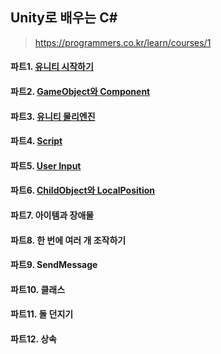 ## Unity로 배우는 C#

> https://programmers.co.kr/learn/courses/1



#### 파트1. [유니티 시작하기](https://lab.ssafy.com/s03-final/s03p31b102/blob/feature/unity/%EC%9C%A0%EB%8B%88%ED%8B%B0%EA%B0%95%EC%9D%98/%EC%9C%A0%EB%8B%88%ED%8B%B0%20%EC%8B%9C%EC%9E%91%ED%95%98%EA%B8%B0.md)

#### 파트2. [GameObject와 Component](https://lab.ssafy.com/s03-final/s03p31b102/blob/feature/unity/%EC%9C%A0%EB%8B%88%ED%8B%B0%EA%B0%95%EC%9D%98/GameObject%EC%99%80%20Component.md)

#### 파트3. [유니티 물리엔진](https://lab.ssafy.com/s03-final/s03p31b102/blob/feature/unity/%EC%9C%A0%EB%8B%88%ED%8B%B0%EA%B0%95%EC%9D%98/%EC%9C%A0%EB%8B%88%ED%8B%B0%20%EB%AC%BC%EB%A6%AC%EC%97%94%EC%A7%84.md)

#### 파트4. [Script](https://lab.ssafy.com/s03-final/s03p31b102/blob/feature/unity/%EC%9C%A0%EB%8B%88%ED%8B%B0%EA%B0%95%EC%9D%98/Script.md)

#### 파트5. [User Input](https://lab.ssafy.com/s03-final/s03p31b102/blob/feature/unity/%EC%9C%A0%EB%8B%88%ED%8B%B0%EA%B0%95%EC%9D%98/User%20Input.md)

#### 파트6. [ChildObject와 LocalPosition](https://lab.ssafy.com/s03-final/s03p31b102/blob/feature/unity/%EC%9C%A0%EB%8B%88%ED%8B%B0%EA%B0%95%EC%9D%98/ChildObject%EC%99%80%20LocalPosition.md)

#### 파트7. 아이템과 장애물 

#### 파트8. 한 번에 여러 개 조작하기

#### 파트9. SendMessage

#### 파트10. 클래스

#### 파트11. 돌 던지기

#### 파트12. 상속